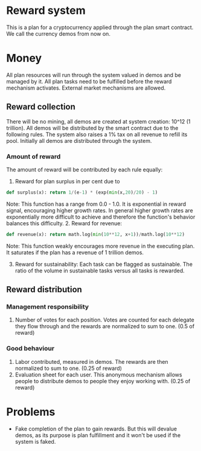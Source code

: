# Reward system

This is a plan for a cryptocurrency applied through the plan smart contract. We
call the currency demos from now on. 

# Money

All plan resources will run through the system valued in demos and be managed by
it. All plan tasks need to be fulfilled before the reward mechanism activates.
External market mechanisms are allowed.


## Reward collection 

There will be no mining, all demos are created at system creation: 10^12 (1
trillion). All demos will be distributed by the smart contract due to the
following rules. The system also raises a 1% tax on all revenue to refill its
pool. Initially all demos are distributed through the system.

### Amount of reward

The amount of reward will be contributed by each rule equally:

1. Reward for plan surplus in per cent due to 
~~~python
def surplus(x): return 1/(e-1) * (exp(min(x,20)/20) - 1) 
~~~
   Note: This function has a range from 0.0 - 1.0. It is exponential in
   reward signal, encouraging higher growth rates. In general higher growth
   rates are exponentially more difficult to achieve and therefore the
   function's behavior balances this difficulty.
2. Reward for revenue: 
~~~python
def revenue(x): return math.log(min(10**12, x+1))/math.log(10**12)
~~~

   Note: This function weakly encourages more revenue in the executing plan. It
   saturates if the plan has a revenue of 1 trillion demos.

3. Reward for sustainability: Each task can be flagged as sustainable. The ratio
   of the volume in sustainable tasks versus all tasks is rewarded. 
   
   
## Reward distribution

### Management responsibility

1. Number of votes for each position. Votes are counted for each delegate they
   flow through and the rewards are normalized to sum to one. (0.5 of reward)

### Good behaviour

1. Labor contributed, measured in demos. The rewards are then normalized to sum
   to one. (0.25 of reward)
2. Evaluation sheet for each user. This anonymous mechanism allows people to
   distribute demos to people they enjoy working with. (0.25 of reward)


# Problems
- Fake completion of the plan to gain rewards. But this will devalue demos, as
  its purpose is plan fulfillment and it won't be used if the system is faked.
